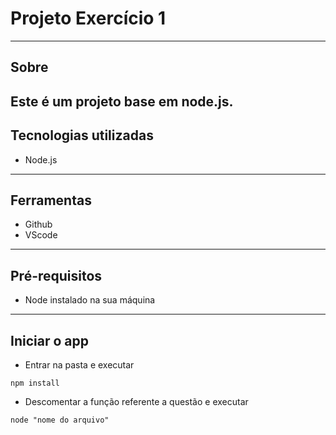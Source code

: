 # Projeto Exercício 1

---
## Sobre
Este é um projeto base em node.js.
---
## Tecnologias utilizadas 

- Node.js

---
## Ferramentas 

- Github
- VScode

---
## Pré-requisitos

- Node instalado na sua máquina
---

## Iniciar o app
- Entrar na pasta e executar

```
npm install
```
- Descomentar a função referente a questão e executar

```
node "nome do arquivo"
```
 